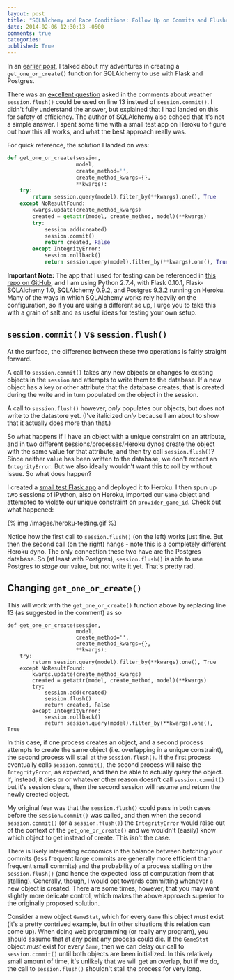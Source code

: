 ```yaml
---
layout: post
title: "SQLAlchemy and Race Conditions: Follow Up on Commits and Flushes"
date: 2014-02-06 12:30:13 -0500
comments: true
categories: 
published: True
---
```



In an [earlier post](http://skien.cc/blog/2014/01/15/sqlalchemy-and-race-conditions-implementing/), I talked about my adventures in creating a `get_one_or_create()` function for SQLAlchemy to use with Flask and Postgres.

There was an [excellent question](http://skien.cc/blog/2014/01/15/sqlalchemy-and-race-conditions-implementing/#comment-1202518666) asked in the comments about weather `session.flush()` could be used on line 13 instead of `session.commit()`. I didn't fully understand the answer, but explained that I had landed on this for safety of efficiency. The author of SQLAlchemy also echoed that it's not a simple answer. I spent some time with a small test app on Heroku to figure out how this all works, and what the best approach really was.

<!-- more -->

For quick reference, the solution I landed on was:

``` python
def get_one_or_create(session,
                      model,
                      create_method='',
                      create_method_kwargs={},
                      **kwargs):
    try:
        return session.query(model).filter_by(**kwargs).one(), True
    except NoResultFound:
        kwargs.update(create_method_kwargs)
        created = getattr(model, create_method, model)(**kwargs)
        try:
            session.add(created)
            session.commit()
            return created, False
        except IntegrityError:
            session.rollback()
            return session.query(model).filter_by(**kwargs).one(), True
```

**Important Note:** The app that I used for testing can be referenced in [this repo on GitHub](https://github.com/eriktaubeneck/heroku-test), and I am using Python 2.7.4, with Flask 0.10.1, Flask-SQLAlchemy 1.0, SQLAlchemy 0.9.2, and Postgres 9.3.2 running on Heroku. Many of the ways in which SQLAlchemy works rely heavily on the configuration, so if you are using a different se up, I urge you to take this with a grain of salt and as useful ideas for testing your own setup.

## `session.commit()` vs `session.flush()`

At the surface, the difference between these two operations is fairly straight forward. 

A call to `session.commit()` takes any new objects or changes to existing objects in the `session` and attempts to write them to the database. If a new object has a key or other attribute that the database creates, that is created during the write and in turn populated on the object in the session.

A call to `session.flush()` however, *only* populates our objects, but does not write to the datastore yet. (I've italicized *only* because I am about to show that it actually does more than that.)

So what happens if I have an object with a unique constraint on an attribute, and in two different sessions/processes/Heroku dynos create the object with the same value for that attribute, and then try call `session.flush()`? Since neither value has been written to the database, we don't expect an `IntegrityError`. But we also ideally wouldn't want this to roll by without issue. So what does happen? 

I created a [small test Flask app](https://github.com/eriktaubeneck/heroku-test) and deployed it to Heroku. I then spun up two sessions of iPython, also on Heroku, imported our `Game` object and attempted to violate our unique constraint on `provider_game_id`. Check out what happened:

{% img /images/heroku-testing.gif %}

Notice how the first call to `session.flush()` (on the left) works just fine. But then the second call (on the right) hangs - note this is a completely different Heroku dyno. The only connection these two have are the Postgres database. So (at least with Postgres), `session.flush()` is able to use Postgres to *stage* our value, but not write it yet. That's pretty rad.

## Changing `get_one_or_create()`

This will work with the `get_one_or_create()` function above by replacing line 13 (as suggested in the comment) as so

```
def get_one_or_create(session,
                      model,
                      create_method='',
                      create_method_kwargs={},
                      **kwargs):
    try:
        return session.query(model).filter_by(**kwargs).one(), True
    except NoResultFound:
        kwargs.update(create_method_kwargs)
        created = getattr(model, create_method, model)(**kwargs)
        try:
            session.add(created)
            session.flush()
            return created, False
        except IntegrityError:
            session.rollback()
            return session.query(model).filter_by(**kwargs).one(), True
```
In this case, if one process creates an object, and a second process attempts to create the same object (i.e. overlapping in a unique constraint), the second process will stall at the `session.flush()`. If the first process eventually calls `session.commit()`, the second process will raise the `IntegrityError`, as expected, and then be able to actually query the object. If, instead, it dies or or whatever other reason doesn't call `session.commit()` but it's session clears, then the second session will resume and return the newly created object. 

My original fear was that the `session.flush()` could pass in both cases before the `session.commit()` was called, and then when the second `session.commit()` (or a `session.flush()`) the `IntegrityError` would raise out of the context of the `get_one_or_create()` and we wouldn't (easily) know which object to get instead of create. This isn't the case.

There is likely interesting economics in the balance between batching your commits (less frequent large commits are generally more efficient than frequent small commits) and the probability of a process stalling on the `session.flush()`  (and hence the expected loss of computation from that stalling). Generally, though, I would opt towards committing whenever a new object is created. There are some times, however, that you may want slightly more delicate control, which makes the above approach superior to the originally proposed solution.

Consider a new object `GameStat`, which for every `Game` this object *must* exist (it's a pretty contrived example, but in other situations this relation can come up). When doing web programming (or really any program), you should assume that at any point any process could die. If the `GameStat` object *must* exist for every `Game`, then we can delay our call to `session.commit()` until both objects are been initialized. In this relatively small amount of time, it's unlikely that we will get an overlap, but if we do, the call to `session.flush()` shouldn't stall the process for very long.

